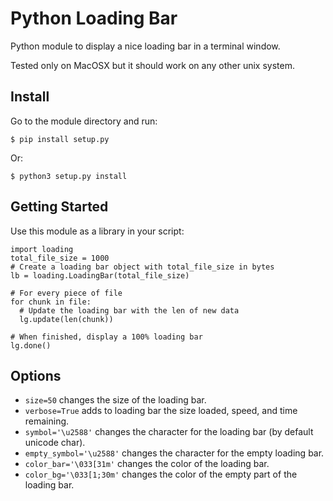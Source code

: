 Python Loading Bar
=====================

Python module to display a nice loading bar in a terminal window.

Tested only on MacOSX but it should work on any other unix system.

Install
-------
Go to the module directory and run:
```
$ pip install setup.py
```

Or:
```
$ python3 setup.py install
```


Getting Started
---------------

Use this module as a library in your script:

```
import loading
total_file_size = 1000
# Create a loading bar object with total_file_size in bytes
lb = loading.LoadingBar(total_file_size)

# For every piece of file
for chunk in file:
  # Update the loading bar with the len of new data
  lg.update(len(chunk))

# When finished, display a 100% loading bar
lg.done()
```

Options
-------

* `size=50` changes the size of the loading bar.
* `verbose=True` adds to loading bar the size loaded, speed, and time remaining.
* `symbol='\u2588'` changes the character for the loading bar (by default unicode char).
* `empty_symbol='\u2588'` changes the character for the empty loading bar.
* `color_bar='\033[31m'` changes the color of the loading bar.
* `color_bg='\033[1;30m'` changes the color of the empty part of the loading bar.
